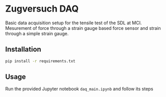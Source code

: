 # Zugversuch DAQ
Basic data acquisition setup for the tensile test of the SDL at MCI.
Mesurement of force through a strain gauge based force sensor and strain through a simple strain gauge.

## Installation
```sh
pip install -r requirements.txt
```

## Usage
Run the provided Jupyter notebook `daq_main.ipynb` and follow its steps